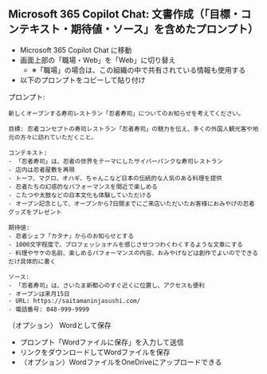 ## Microsoft 365 Copilot Chat: 文書作成（「目標・コンテキスト・期待値・ソース」を含めたプロンプト）

- Microsoft 365 Copilot Chat に移動
- 画面上部の「職場・Web」を「Web」に切り替え
  - ※「職場」の場合は、この組織の中で共有されている情報も使用する
- 以下のプロンプトをコピーして貼り付け

プロンプト:
```
新しくオープンする寿司レストラン「忍者寿司」についてのお知らせを考えてください。

目標: 忍者コンセプトの寿司レストラン「忍者寿司」の魅力を伝え、多くの外国人観光客や地元の方々に訪れていただくこと。

コンテキスト:
- 「忍者寿司」は、忍者の世界をテーマにしたサイバーパンクな寿司レストラン
- 店内は忍者屋敷を再現
- トーフ、マグロ、オハギ、ちゃんこなど日本の伝統的な人気のある料理を提供
- 忍者たちの幻惑的なパフォーマンスを間近で楽しめる
- こたつや太鼓などの日本文化も体験していただける
- オープン記念として、オープンから7日間までにご来店いただいたお客様におみやげの忍者グッズをプレゼント

期待値:
- 忍者シェフ「カタナ」からのお知らせとする
- 1000文字程度で、プロフェッショナルを感じさせつつわくわくするような文章にする
- 料理やサケの名前、楽しめるパフォーマンスの内容、おみやげなどは創作でよいのでできるだけ具体的に書く

ソース:
- 「忍者寿司」は、さいたま新都心のすぐ近くに位置し、アクセスも便利
- オープンは来月15日
- URL: https://saitamaninjasushi.com/
- 電話番号: 048-999-9999
```

（オプション） Wordとして保存

- プロンプト「Wordファイルに保存」を入力して送信
- リンクをダウンロードしてWordファイルを保存
- （オプション）WordファイルをOneDriveにアップロードできる
